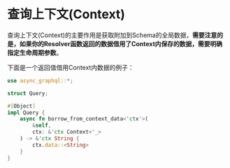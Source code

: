 # 查询上下文(Context)

查询上下文(Context)的主要作用是获取附加到Schema的全局数据，**需要注意的是，如果你的Resolver函数返回的数据借用了Context内保存的数据，需要明确指定生命周期参数**。

下面是一个返回值借用Context内数据的例子：

```rust
use async_graphql::*;

struct Query;

#[Object]
impl Query {
    async fn borrow_from_context_data<'ctx'>(
        &self,
        ctx: &'ctx Context<'_>
    ) -> &'ctx String {
        ctx.data::<String>
    }
}
```